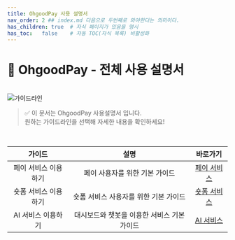 ```yaml
---
title: OhgoodPay 사용 설명서
nav_order: 2 ## index.md 다음으로 두번째로 와야한다는 의미이다.
has_children: true  # 자식 페이지가 있음을 명시
has_toc:   false    # 자동 TOC(자식 목록) 비활성화
---
```


# 📖 OhgoodPay - 전체 사용 설명서
<br>
<img src="{{ site.baseurl }}/assets/images/guide/main_guide.png" alt="가이드라인" style="display: block; margin: 0 auto;" />

> ✅ 이 문서는 OhgoodPay 사용설명서 입니다.  
> 원하는 가이드라인을 선택해 자세한 내용을 확인하세요!

<br>

|   가이드   |            설명            |                      바로가기                       |
|:-------:|:------------------------:|:-----------------------------------------------:|
| 페이 서비스 이용하기 |    페이 사용자를 위한 기본 가이드   | [페이 서비스](/OhGoodPay/pages/pay_guide.html) |
| 숏폼 서비스 이용하기 | 숏폼 서비스 사용자를 위한 기본 가이드|  [숏폼 서비스](/OhGoodPay/pages/shorts_guide.html)  |
|  AI 서비스 이용하기 |    대시보드와 챗봇을 이용한 서비스 기본 가이드    |  [AI 서비스](/OhGoodPay/pages/ai_guide.html)  |
